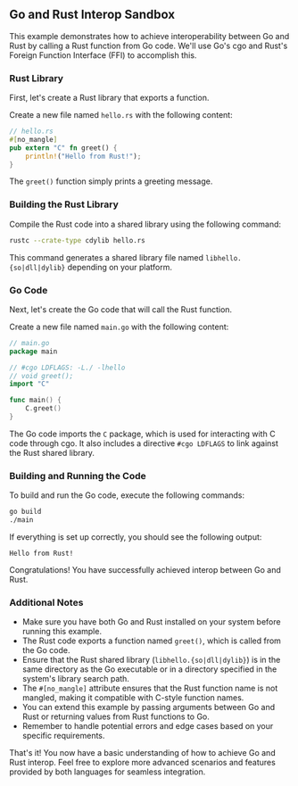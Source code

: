 ## Go and Rust Interop Sandbox

This example demonstrates how to achieve interoperability between Go and Rust by calling a Rust function from Go code. We'll use Go's cgo and Rust's Foreign Function Interface (FFI) to accomplish this.

### Rust Library

First, let's create a Rust library that exports a function.

Create a new file named `hello.rs` with the following content:

```rust
// hello.rs
#[no_mangle]
pub extern "C" fn greet() {
    println!("Hello from Rust!");
}
```

The `greet()` function simply prints a greeting message.

### Building the Rust Library

Compile the Rust code into a shared library using the following command:

```bash
rustc --crate-type cdylib hello.rs
```

This command generates a shared library file named `libhello.{so|dll|dylib}` depending on your platform.

### Go Code

Next, let's create the Go code that will call the Rust function.

Create a new file named `main.go` with the following content:

```go
// main.go
package main

// #cgo LDFLAGS: -L./ -lhello
// void greet();
import "C"

func main() {
    C.greet()
}
```

The Go code imports the `C` package, which is used for interacting with C code through cgo. It also includes a directive `#cgo LDFLAGS` to link against the Rust shared library.

### Building and Running the Code

To build and run the Go code, execute the following commands:

```bash
go build
./main
```

If everything is set up correctly, you should see the following output:

```
Hello from Rust!
```

Congratulations! You have successfully achieved interop between Go and Rust.

### Additional Notes

- Make sure you have both Go and Rust installed on your system before running this example.
- The Rust code exports a function named `greet()`, which is called from the Go code.
- Ensure that the Rust shared library (`libhello.{so|dll|dylib}`) is in the same directory as the Go executable or in a directory specified in the system's library search path.
- The `#[no_mangle]` attribute ensures that the Rust function name is not mangled, making it compatible with C-style function names.
- You can extend this example by passing arguments between Go and Rust or returning values from Rust functions to Go.
- Remember to handle potential errors and edge cases based on your specific requirements.

That's it! You now have a basic understanding of how to achieve Go and Rust interop. Feel free to explore more advanced scenarios and features provided by both languages for seamless integration.
